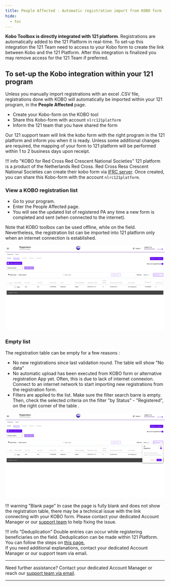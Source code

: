 ```yaml
---
title: People Affected - Automatic registration import from KOBO form
hide:
  - toc
---
```


**Kobo Toolbox is directly integrated with 121 platform**. Registrations are automatically added to the 121 Platform in real-time. To set-up this integration the 121 Team need to access to your Kobo form to create the link between Kobo and the 121 Platform. After this integration is finalized you may remove access for the 121 Team if preferred.

## To set-up the Kobo integration within your 121 program

Unless you manually import registrations with an excel .CSV file, registrations done with KOBO will automatically be imported within your 121 program, in the **People Affected** page.

- Create your Kobo-form on the KOBO tool
- Share this Kobo-form with account `nlrc121platform`
- Inform the 121 team that you have shared the form

Our 121 support team will link the kobo form with the right program in the 121 platform and inform you when it is ready. Unless some additional changes are required, the mapping of your form to 121 platform will be performed within 1 to 2 business days upon receipt.

!!! info "KOBO for Red Cross Red Crescent National Societies"
  121 platform is a product of the Netherlands Red Cross. Red Cross Ress Crescent National Societies can create their kobo form via [IFRC server](https://kobo.ifrc.org/). Once created, you can share this Kobo-form with the account `nlrc121platform`.

### View a KOBO registration list


- Go to your program.
- Enter the People Affected page.
- You will see the updated list of registered PA any time a new form is completed and sent (when connected to the internet).

Note that KOBO toolbox can be used offline, while on the field. Nevertheless, the registration list can be imported into 121 platform only when an internet connection is established.

![Import Registration button](https://raw.githubusercontent.com/global-121/121-platform/main/e2e/tests/__screenshots__/UserManualScreenshots/userManualScreenshots.spec.ts/RegistrationPageOverview.png)


### Empty list

The registration table can be empty for a few reasons :

- No new registrations since last validation round. The table will show "No data"
- No automatic upload has been executed from KOBO form or alternative registration App yet. Often, this is due to lack of internet connexion. Connect to an internet network to start importing new registrations from the registration form.
- Filters are applied to the list. Make sure the filter search barre is empty. Then, check the selected criteria on the filter "by Status" - "Registered", on the right corner of the table .


![Filter Status Registered](https://raw.githubusercontent.com/global-121/121-platform/main/e2e/tests/__screenshots__/UserManualScreenshots/userManualScreenshots.spec.ts/FilterFunctionStatusSearch.png)


!!! warning "Blank page"
    In case the page is fully blank and does not show the registration table, there may be a technical issue with the link connecting with your KOBO form.
    Please contact your dedicated Account Manager or our [support team](mailto:support@121.global) to help fixing the issue.


!!! info "Deduplication"
    Double entries can occur while registering beneficiaries on the field. Deduplication can be made within 121 Platform. You can follow the steps on [this page.](./registration-deduplication.md)  
    If you need additional explanations, contact your dedicated Account Manager or our support team via email.

___
Need further assistance? Contact your dedicated Account Manager or reach our [support team via email](mailto:support@121.global).
___
